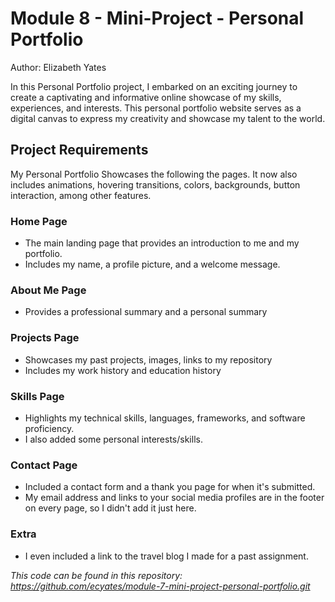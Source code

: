 # Module 8 - Mini-Project - Personal Portfolio
Author: Elizabeth Yates

In this Personal Portfolio project, I embarked on an exciting journey to create a captivating and informative online showcase of my skills, experiences, and interests. This personal portfolio website serves as a digital canvas to express my creativity and showcase my talent to the world.

## Project Requirements

My Personal Portfolio Showcases the following the pages. It now also includes animations, hovering transitions, colors, backgrounds, button interaction, among other features. 

### Home Page

- The main landing page that provides an introduction to me and my portfolio.
- Includes my name, a profile picture,  and a welcome message.

### About Me Page

- Provides a professional summary and a personal summary

### Projects Page

- Showcases my past projects, images, links to my repository
- Includes my work history and education history

### Skills Page

- Highlights my technical skills, languages, frameworks, and software proficiency.
- I also added some personal interests/skills. 

### Contact Page

- Included a contact form and a thank you page for when it's submitted.
- My email address and links to your social media profiles are in the footer on every page, so I didn't add it just here.

### Extra

- I even included a link to the travel blog I made for a past assignment. 

*This code can be found in this repository:*
*https://github.com/ecyates/module-7-mini-project-personal-portfolio.git*